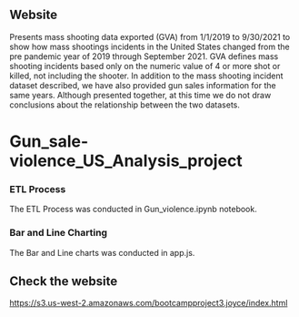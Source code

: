 ## Website
Presents mass shooting data exported (GVA) from 1/1/2019 to 9/30/2021 to show how mass shootings incidents in the United States changed from the pre pandemic year of 2019 through September 2021. GVA defines mass shooting incidents based only on the numeric value of 4 or more shot or killed, not including the shooter. In addition to the mass shooting incident dataset described, we have also provided gun sales information for the same years. Although presented together, at this time we do not draw conclusions about the relationship between the two datasets. 

# Gun_sale-violence_US_Analysis_project

 
### ETL Process

<p>The ETL Process was conducted in Gun_violence.ipynb notebook.<p>

 ### Bar and Line Charting
 <p>The Bar and Line charts was conducted in app.js.<p>
  
## Check the website
  https://s3.us-west-2.amazonaws.com/bootcampproject3.joyce/index.html
